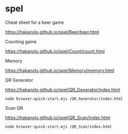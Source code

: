 # spel
Cheat sheet for a beer game

https://hakanols.github.io/spel/Beer/beer.html

Counting game

https://hakanols.github.io/spel/Count/count.html

Memory

https://hakanols.github.io/spel/Memory/memory.html

QR Generator

https://hakanols.github.io/spel/QR_Generator/index.html

    node browser-quick-start.mjs /QR_Generator/index.html

Scan QR

https://hakanols.github.io/spel/QR_Scan/index.html

    node browser-quick-start.mjs /QR_Scan/index.html
